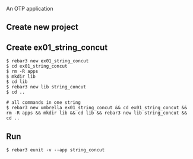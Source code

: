 An OTP application

Create new project
----	
Create ex01_string_concut
----	
	$ rebar3 new ex01_string_concut
	$ cd ex01_string_concut
	$ rm -R apps
	$ mkdir lib
	$ cd lib
	$ rebar3 new lib string_concut
	$ cd ..
	
	# all commands in one string
	$ rebar3 new umbrella ex01_string_concut && cd ex01_string_concut && rm -R apps && mkdir lib && cd lib && rebar3 new lib string_concut && cd ..

Run
-----
	$ rebar3 eunit -v --app string_concut